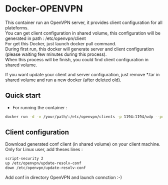 # Docker-OPENVPN
This container run an OpenVPN server, it provides client configuration for all plateforms.  
You can get client configuration in shared volume, this configuration will be generated in path : /etc/openvpn/client  
For get this Docker, just launch docker pull command.  
During first run, this docker will generate server and client configuration (please waiting few minutes during this process).  
When this process will be finish, you could find client configuration in shared volume.  

If you want update your client and server configuration, just remove *.tar in shared volume and run a new docker (after deleted old). 

## Quick start
* For running the container :
```bash
docker run -d -v /your/path/:/etc/openvpn/clients -p 1194:1194/udp --privileged --cap-add=NET_ADMIN --name openvpn-server sysc0d/openvpn
```

## Client configuration
Download generated conf client (in shared volume) on your client machine.
Only for Linux user, add theses lines :
```bash
script-security 2
up /etc/openvpn/update-resolv-conf
down /etc/openvpn/update-resolv-conf
```
Add conf in directory OpenVPN and launch connction :-)




